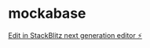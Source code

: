 # mockabase

[Edit in StackBlitz next generation editor ⚡️](https://stackblitz.com/~/github.com/YashMakan/mockabase)